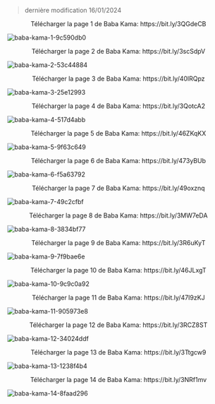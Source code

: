 > dernière modification 16/01/2024

<div align="center">Télécharger la page 1 de Baba Kama: https://bit.ly/3QGdeCB</div>

![baba-kama-1-9c590db0](https://github.com/shalom-talmud/shalom-talmud.github.io/assets/153726442/1c33c59d-1692-4226-a51a-469865c2052b)

<div align="center">Télécharger la page 2 de Baba Kama: https://bit.ly/3scSdpV</div>

![baba-kama-2-53c44884](https://github.com/shalom-talmud/shalom-talmud.github.io/assets/153726442/a0bca161-07bd-4e14-a995-130e66a62902)

<div align="center">Télécharger la page 3 de Baba Kama: https://bit.ly/40lRQpz</div>

![baba-kama-3-25e12993](https://github.com/shalom-talmud/shalom-talmud.github.io/assets/153726442/f028a98c-c45c-4ee2-b698-55bc981daaf0)

<div align="center">Télécharger la page 4 de Baba Kama: https://bit.ly/3QotcA2</div>

![baba-kama-4-517d4abb](https://github.com/shalom-talmud/shalom-talmud.github.io/assets/153726442/203634db-1ef2-45c3-abbc-fb6f3cd779ac)

<div align="center">Télécharger la page 5 de Baba Kama: https://bit.ly/46ZKqKX</div>

![baba-kama-5-9f63c649](https://github.com/shalom-talmud/shalom-talmud.github.io/assets/153726442/f3061625-037f-46b0-97eb-0d3c2008501a)

<div align="center">Télécharger la page 6 de Baba Kama: https://bit.ly/473yBUb</div>

![baba-kama-6-f5a63792](https://github.com/shalom-talmud/shalom-talmud.github.io/assets/153726442/13926819-a170-4865-b15e-a1d8c7940b23)

<div align="center">Télécharger la page 7 de Baba Kama: https://bit.ly/49oxznq</div>

![baba-kama-7-49c2cfbf](https://github.com/shalom-talmud/shalom-talmud.github.io/assets/153726442/548d6cb6-19ed-4b4d-af9a-5aa559262022)

<div align="center">Télécharger la page 8 de Baba Kama: https://bit.ly/3MW7eDA</div>

![baba-kama-8-3834bf77](https://github.com/shalom-talmud/shalom-talmud.github.io/assets/153726442/78eb897b-c44c-45a1-a28d-70bc552a19b5)

<div align="center">Télécharger la page 9 de Baba Kama: https://bit.ly/3R6uKyT</div>

![baba-kama-9-7f9bae6e](https://github.com/shalom-talmud/shalom-talmud.github.io/assets/153726442/24f0ad7f-c3a7-4df8-b648-21e1a4e47178)

<div align="center">Télécharger la page 10 de Baba Kama: https://bit.ly/46JLxgT</div>

![baba-kama-10-9c9c0a92](https://github.com/shalom-talmud/shalom-talmud.github.io/assets/153726442/4dac411c-1990-4454-a2da-93d1173e4dca)

<div align="center">Télécharger la page 11 de Baba Kama: https://bit.ly/47I9zKJ</div>

![baba-kama-11-905973e8](https://github.com/shalom-talmud/shalom-talmud.github.io/assets/153726442/d9076bd6-3549-49d8-a93e-8f4fa6163c52)

<div align="center">Télécharger la page 12 de Baba Kama: https://bit.ly/3RCZ8ST</div>

![baba-kama-12-34024ddf](https://github.com/shalom-talmud/shalom-talmud.github.io/assets/153726442/99c09ef9-bbdb-41ac-924b-6abc60856101)

<div align="center">Télécharger la page 13 de Baba Kama: https://bit.ly/3Ttgcw9</div>

![baba-kama-13-1238f4b4](https://github.com/shalom-talmud/shalom-talmud.github.io/assets/153726442/3c7b3414-2f44-47e9-aef2-5d5b3d2fc0ed)

<div align="center">Télécharger la page 14 de Baba Kama: https://bit.ly/3NRf1mv</div>

![baba-kama-14-8faad296](https://github.com/shalom-talmud/shalom-talmud.github.io/assets/153726442/e5d5c0b8-9ded-4176-8c12-de95334f11e8)
